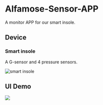# Alfamose-Sensor-APP
A monitor APP for our smart insole.

## Device

### Smart insole

A G-sensor and 4 pressure sensors. 

![smart insole](https://i.imgur.com/sSoE1X3.jpg)

## UI Demo

![](https://i.imgur.com/oMRgUVO.png)
